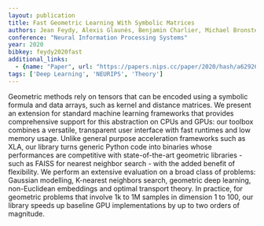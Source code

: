 ```yaml
---
layout: publication
title: Fast Geometric Learning With Symbolic Matrices
authors: Jean Feydy, Alexis Glaunès, Benjamin Charlier, Michael Bronstein
conference: "Neural Information Processing Systems"
year: 2020
bibkey: feydy2020fast
additional_links:
  - {name: "Paper", url: "https://papers.nips.cc/paper/2020/hash/a6292668b36ef412fa3c4102d1311a62-Abstract.html"}
tags: ['Deep Learning', 'NEURIPS', 'Theory']
---
```

<p>Geometric methods rely on tensors that can be encoded using a
symbolic formula and data arrays, such as kernel and distance matrices.
We present an extension for standard machine learning frameworks that
provides comprehensive support for this abstraction on CPUs and GPUs:
our toolbox combines a versatile, transparent user interface with fast
runtimes and low memory usage. Unlike general purpose acceleration
frameworks such as XLA, our library turns generic Python code into
binaries whose performances are competitive with state-of-the-art
geometric libraries - such as FAISS for nearest neighbor search - with
the added benefit of flexibility. We perform an extensive evaluation on
a broad class of problems: Gaussian modelling, K-nearest neighbors
search, geometric deep learning, non-Euclidean embeddings and optimal
transport theory. In practice, for geometric problems that involve 1k to
1M samples in dimension 1 to 100, our library speeds up baseline GPU
implementations by up to two orders of magnitude.</p>
